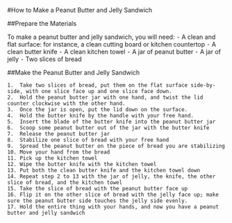 #How to Make a Peanut Butter and Jelly Sandwich

##Prepare the Materials

To make a peanut butter and jelly sandwich, you will need:
	⁃	A clean and flat surface: for instance, a clean cutting board or kitchen countertop
	⁃	A clean butter knife
	⁃	A clean kitchen towel
	⁃	A jar of peanut butter
	⁃	A jar of jelly
	⁃	Two slices of bread  

##Make the Peanut Butter and Jelly Sandwich
	
	1.	Take two slices of bread, put them on the flat surface side-by-side, with one slice face up and one slice face down. 
	2.	Hold the peanut butter jar with one hand, and twist the lid counter clockwise with the other hand. 
	3.	Once the jar is open, put the lid down on the surface. 
	4.	Hold the butter knife by the handle with your free hand.
	5.	Insert the blade of the butter knife into the peanut butter jar
	6.	Scoop some peanut butter out of the jar with the butter knife
	7.	Release the peanut butter jar
	8.	Stabilize one slice of bread with your free hand 
	9.	Spread the peanut butter on the piece of bread you are stabilizing
	10.	Move your hand from the bread
	11.	Pick up the kitchen towel
	12.	Wipe the butter knife with the kitchen towel
	13.	Put both the clean butter knife and the kitchen towel down
	14.	Repeat step 2 to 13 with the jar of jelly, the knife, the other slice of bread, and the kitchen towel
	15.	Take the slice of bread with the peanut butter face up
	16.	Flip it on the other slice of bread with the jelly face up; make sure the peanut butter side touches the jelly side evenly. 
	17.	Hold the entire thing with your hands, and now you have a peanut butter and jelly sandwich
